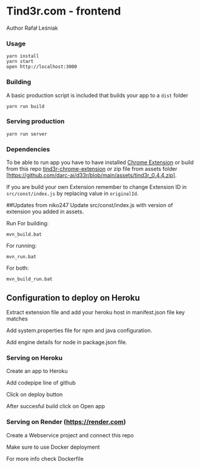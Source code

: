 Tind3r.com - frontend
=====================

Author Rafał Leśniak

### Usage

```
yarn install
yarn start
open http://localhost:3000
```



### Building

A basic production script is included that builds your app to a `dist` folder

```
yarn run build
```

### Serving production
```
yarn run server
```

### Dependencies
To be able to run app you have to have installed [Chrome Extension]( https://chrome.google.com/webstore/detail/tind3rcom-client/olicollicgbjgnialpnmnolopimdccon?hl=pl&authuser=1) or build from this repo [tind3r-chrome-extension](https://github.com/rlesniak/tind3r-chrome-extension) or zip file from assets folder [https://github.com/darc-ai/d33r/blob/main/assets/tind3r_0.4.4.zip].

If you are build your own Extension remember to change Extension ID in `src/const/index.js` by replacing value in `originalId`.


##Updates from niko247
Update src/const/index.js with version of extension you added in assets. 

Run 
For building:
```
mvn_build.bat
```
For running:
```
mvn_run.bat
```
For both:
```
mvn_build_run.bat
```

## Configuration to deploy on Heroku

Extract extension file and add your heroku host in manifest.json file key matches

Add system.properties file for npm and java configuration.

Add engine details for node in package.json file.


### Serving on Heroku

Create an app to Heroku

Add codepipe line of github

Click on deploy button

After succesful build click on Open app


### Serving on Render (https://render.com)

Create a Webservice project and connect this repo

Make sure to use Docker deployment

For more info check Dockerfile